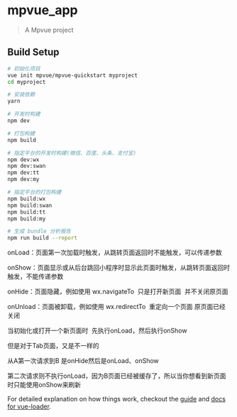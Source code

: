 # mpvue_app

> A Mpvue project

## Build Setup

``` bash
# 初始化项目
vue init mpvue/mpvue-quickstart myproject
cd myproject

# 安装依赖
yarn

# 开发时构建
npm dev

# 打包构建
npm build

# 指定平台的开发时构建(微信、百度、头条、支付宝)
npm dev:wx
npm dev:swan
npm dev:tt
npm dev:my

# 指定平台的打包构建
npm build:wx
npm build:swan
npm build:tt
npm build:my

# 生成 bundle 分析报告
npm run build --report
```

onLoad：页面第一次加载时触发，从跳转页面返回时不能触发，可以传递参数

onShow：页面显示或从后台跳回小程序时显示此页面时触发，从跳转页面返回时触发，不能传递参数

onHide：页面隐藏，例如使用 wx.navigateTo  只是打开新页面  并不关闭原页面

onUnload：页面被卸载，例如使用 wx.redirectTo  重定向一个页面 原页面已经关闭

当初始化或打开一个新页面时  先执行onLoad，然后执行onShow

但是对于Tab页面，又是不一样的

从A第一次请求到B 是onHide然后是onLoad、onShow

第二次请求则不执行onLoad，因为B页面已经被缓存了，所以当你想看到新页面时只能使用onShow来刷新

For detailed explanation on how things work, checkout the [guide](http://vuejs-templates.github.io/webpack/) and [docs for vue-loader](http://vuejs.github.io/vue-loader).
